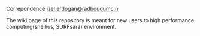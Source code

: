 Correpondence izel.erdogan@radboudumc.nl

The wiki page of this repository is meant for new users to high performance computing(snellius, SURFsara) environment. 

